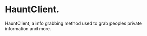 # HauntClient.
HauntClient, a info grabbing method used to grab peoples private information and more.
